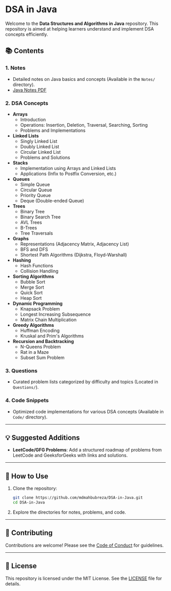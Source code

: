# DSA in Java

Welcome to the **Data Structures and Algorithms in Java** repository. This repository is aimed at helping learners understand and implement DSA concepts efficiently.  

## 📚 Contents  

### 1. **Notes**  
- Detailed notes on Java basics and concepts (Available in the `Notes/` directory).  
- [Java Notes PDF](./Notes/Java%20Notes.pdf)  

### 2. **DSA Concepts**  
- **Arrays**  
  - Introduction  
  - Operations: Insertion, Deletion, Traversal, Searching, Sorting  
  - Problems and Implementations  
- **Linked Lists**  
  - Singly Linked List  
  - Doubly Linked List  
  - Circular Linked List  
  - Problems and Solutions  
- **Stacks**  
  - Implementation using Arrays and Linked Lists  
  - Applications (Infix to Postfix Conversion, etc.)  
- **Queues**  
  - Simple Queue  
  - Circular Queue  
  - Priority Queue  
  - Deque (Double-ended Queue)  
- **Trees**  
  - Binary Tree  
  - Binary Search Tree  
  - AVL Trees  
  - B-Trees  
  - Tree Traversals  
- **Graphs**  
  - Representations (Adjacency Matrix, Adjacency List)  
  - BFS and DFS  
  - Shortest Path Algorithms (Dijkstra, Floyd-Warshall)  
- **Hashing**  
  - Hash Functions  
  - Collision Handling  
- **Sorting Algorithms**  
  - Bubble Sort  
  - Merge Sort  
  - Quick Sort  
  - Heap Sort  
- **Dynamic Programming**  
  - Knapsack Problem  
  - Longest Increasing Subsequence  
  - Matrix Chain Multiplication  
- **Greedy Algorithms**  
  - Huffman Encoding  
  - Kruskal and Prim's Algorithms  
- **Recursion and Backtracking**  
  - N-Queens Problem  
  - Rat in a Maze  
  - Subset Sum Problem  

### 3. **Questions**  
- Curated problem lists categorized by difficulty and topics (Located in `Questions/`).  

### 4. **Code Snippets**  
- Optimized code implementations for various DSA concepts (Available in `Code/` directory).
 

---

## 💡 Suggested Additions   
- **LeetCode/GFG Problems**: Add a structured roadmap of problems from LeetCode and GeeksforGeeks with links and solutions.

---

## 🔧 How to Use  

1. Clone the repository:  
   ```bash  
   git clone https://github.com/mdmahbubreza/DSA-in-Java.git  
   cd DSA-in-Java  
   ```  
2. Explore the directories for notes, problems, and code.  

---

## 🤝 Contributing  

Contributions are welcome! Please see the [Code of Conduct](../../CODE_OF_CONDUCT.md) for guidelines.  

---

## 📜 License  

This repository is licensed under the MIT License. See the [LICENSE](./LICENSE) file for details.

